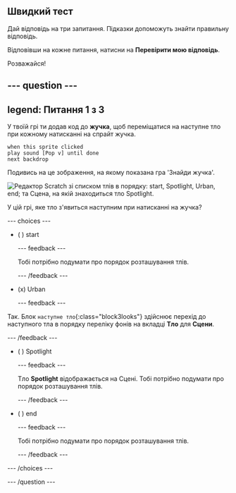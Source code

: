 ## Швидкий тест

Дай відповідь на три запитання. Підказки допоможуть знайти правильну відповідь.

Відповівши на кожне питання, натисни на **Перевірити мою відповідь**.

Розважайся!

--- question ---
---
legend: Питання 1 з 3
---

У твоїй грі ти додав код до **жучка**, щоб переміщатися на наступне тло при кожному натисканні на спрайт жучка.

```blocks3
when this sprite clicked
play sound [Pop v] until done
next backdrop
```

Подивись на це зображення, на якому показана гра 'Знайди жучка'.

![Редактор Scratch зі списком тлів в порядку: start, Spotlight, Urban, end; та Сцена, на якій знаходиться тло Spotlight.](images/quiz1-backdrops.png)

У цій грі, яке тло з'явиться наступним при натисканні на жучка?

--- choices ---

- ( ) start

  --- feedback ---

  Тобі потрібно подумати про порядок розташування тлів.

  --- /feedback ---

- (x) Urban

  --- feedback ---

Так. Блок `наступне тло`{:class="block3looks"} здійснює перехід до наступного тла в порядку переліку фонів на вкладці **Тло** для **Сцени**.

--- /feedback ---

- ( ) Spotlight

  --- feedback ---

  Тло **Spotlight** відображається на Сцені. Тобі потрібно подумати про порядок розташування тлів.

  --- /feedback ---

- ( ) end

  --- feedback ---

  Тобі потрібно подумати про порядок розташування тлів.

  --- /feedback ---

--- /choices ---

--- /question ---
